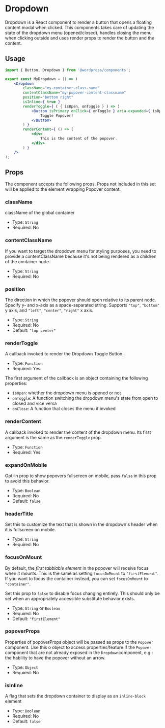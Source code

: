 # Dropdown

Dropdown is a React component to render a button that opens a floating content modal when clicked.
This components takes care of updating the state of the dropdown menu (opened/closed), handles closing the menu when clicking outside
and uses render props to render the button and the content.

## Usage


```jsx
import { Button, Dropdown } from '@wordpress/components';

export const MyDropdown = () => (
	<Dropdown
		className="my-container-class-name"
		contentClassName="my-popover-content-classname"
		position="bottom right"
		isInline={ true }
		renderToggle={ ( { isOpen, onToggle } ) => (
			<Button isPrimary onClick={ onToggle } aria-expanded={ isOpen }>
				Toggle Popover!
			</Button>
		) }
		renderContent={ () => (
			<div>
				This is the content of the popover.
			</div>
		) }
	/>
);
```

## Props

The component accepts the following props. Props not included in this set will be applied to the element wrapping Popover content.

### className

className of the global container

- Type: `String`
- Required: No

### contentClassName

If you want to target the dropdown menu for styling purposes, you need to provide a contentClassName because it's not being rendered as a children of the container node.

- Type: `String`
- Required: No

### position

The direction in which the popover should open relative to its parent node. Specify y- and x-axis as a space-separated string. Supports `"top"`, `"bottom"` y axis, and `"left"`, `"center"`, `"right"` x axis.

- Type: `String`
- Required: No
- Default: `"top center"`

### renderToggle

A callback invoked to render the Dropdown Toggle Button.

- Type: `Function`
- Required: Yes

The first argument of the callback is an object containing the following properties:

 - `isOpen`: whether the dropdown menu is opened or not
 - `onToggle`: A function switching the dropdown menu's state from open to closed and vice versa
 - `onClose`: A function that closes the menu if invoked

### renderContent

A callback invoked to render the content of the dropdown menu. Its first argument is the same as the `renderToggle` prop.

- Type: `Function`
- Required: Yes

### expandOnMobile

Opt-in prop to show popovers fullscreen on mobile, pass `false` in this prop to avoid this behavior.

 - Type: `Boolean`
 - Required: No
 - Default: `false`

### headerTitle

 Set this to customize the text that is shown in the dropdown's header when
 it is fullscreen on mobile.

 - Type: `String`
 - Required: No
 
### focusOnMount
 
 By default, the *first tabblable element* in the popover will receive focus when it mounts. This is the same as setting `focusOnMount` to `"firstElement"`. If you want to focus the container instead, you can set `focusOnMount` to `"container"`.
 
 Set this prop to `false` to disable focus changing entirely. This should only be set when an appropriately accessible substitute behavior exists.
 
 - Type: `String` or `Boolean`
 - Required: No
 - Default: `"firstElement"`

### popoverProps
 
Properties of popoverProps object will be passed as props to the `Popover` component.
Use this o object to access properties/feature if the `Popover` component that are not already exposed in the `Dropdown`component, e.g.: the hability to have the popover without an arrow. 
 
 - Type: `Object`
 - Required: No

### isInline
 
A flag that sets the dropdown container to display as an `inline-block` element
 
 - Type: `Boolean`
 - Required: No
 - Default: `false`
